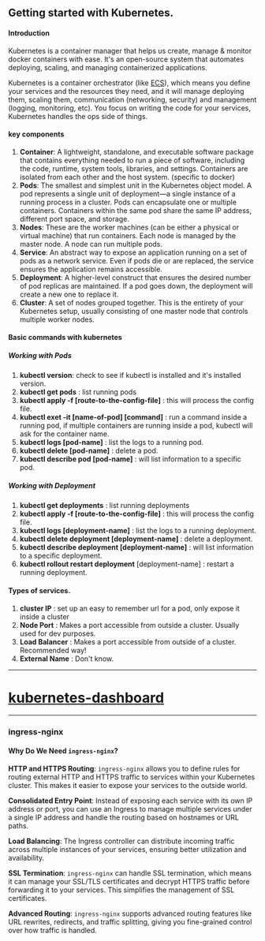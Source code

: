 


## Getting started with Kubernetes.
#### Introduction
Kubernetes is a container manager that helps us create, manage & monitor docker containers with ease. It's an open-source system that automates deploying, scaling, and managing containerized applications.

Kubernetes is a container orchestrator (like [ECS](https://newsletter.simpleaws.dev/p/simple-aws-4-ecs)), which means you define your services and the resources they need, and it will manage deploying them, scaling them, communication (networking, security) and management (logging, monitoring, etc). You focus on writing the code for your services, Kubernetes handles the ops side of things.

#### key components

1. **Container**: A lightweight, standalone, and executable software package that contains everything needed to run a piece of software, including the code, runtime, system tools, libraries, and settings. Containers are isolated from each other and the host system. (specific to docker)
2. **Pods**: The smallest and simplest unit in the Kubernetes object model. A pod represents a single unit of deployment—a single instance of a running process in a cluster. Pods can encapsulate one or multiple containers. Containers within the same pod share the same IP address, different port space, and storage.
3. **Nodes**: These are the worker machines (can be either a physical or virtual machine) that run containers. Each node is managed by the master node. A node can run multiple pods.
4. **Service**: An abstract way to expose an application running on a set of pods as a network service. Even if pods die or are replaced, the service ensures the application remains accessible.
5. **Deployment**: A higher-level construct that ensures the desired number of pod replicas are maintained. If a pod goes down, the deployment will create a new one to replace it.
6. **Cluster**: A set of nodes grouped together. This is the entirety of your Kubernetes setup, usually consisting of one master node that controls multiple worker nodes.

#### Basic commands with kubernetes

##### Working with Pods
1. **kubectl version**: check to see if kubectl is installed and it's installed version.
2. **kubectl get pods** : list running pods
3. **kubectl apply -f [route-to-the-config-file]** : this will process the config file.
4. **kubectl exet -it [name-of-pod]  [command]** : run a command inside a running pod, if multiple containers are running inside a pod, kubectl will ask for the container name.
5. **kubectl logs [pod-name]** : list the logs to a running pod.
6. **kubectl delete [pod-name]** : delete a pod.
7. **kubectl describe pod [pod-name]** : will list information to a specific pod.

##### Working with Deployment
1. **kubectl get deployments** : list running deployments
2. **kubectl apply -f [route-to-the-config-file]** : this will process the config file.
3. **kubectl logs [deployment-name]** : list the logs to a running deployment.
4. **kubectl delete deployment [deployment-name]** : delete a deployment.
5. **kubectl describe deployment [deployment-name]** : will list information to a specific deployment.
6. __kubectl rollout restart deployment__ [deployment-name] : restart a running deployment.

#### Types of services.

1. __cluster IP__ : set up an easy to remember url for a pod, only expose it inside a cluster
2. __Node Port__ : Makes a port accessible from outside a cluster. Usually used for dev purposes.
3. __Load Balancer__ : Makes a port accessible from outside of a cluster. Recommended way!
4. __External Name__ : Don't know.
   
---

# [kubernetes-dashboard](http://localhost:8001/api/v1/namespaces/kubernetes-dashboard/services/https:kubernetes-dashboard:/proxy)

---

### ingress-nginx 

#### Why Do We Need `ingress-nginx`?

**HTTP and HTTPS Routing**:
`ingress-nginx` allows you to define rules for routing external HTTP and HTTPS traffic to services within your Kubernetes cluster. This makes it easier to expose your services to the outside world.
    
**Consolidated Entry Point**:
Instead of exposing each service with its own IP address or port, you can use an Ingress to manage multiple services under a single IP address and handle the routing based on hostnames or URL paths.
    
**Load Balancing**:
The Ingress controller can distribute incoming traffic across multiple instances of your services, ensuring better utilization and availability.
    
**SSL Termination**:
`ingress-nginx` can handle SSL termination, which means it can manage your SSL/TLS certificates and decrypt HTTPS traffic before forwarding it to your services. This simplifies the management of SSL certificates.
    
**Advanced Routing**:
`ingress-nginx` supports advanced routing features like URL rewrites, redirects, and traffic splitting, giving you fine-grained control over how traffic is handled.
